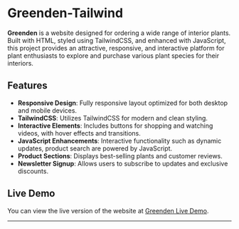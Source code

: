 # Greenden-Tailwind

**Greenden** is a website designed for ordering a wide range of interior plants. Built with HTML, styled using TailwindCSS, and enhanced with JavaScript, this project provides an attractive, responsive, and interactive platform for plant enthusiasts to explore and purchase various plant species for their interiors.

## Features

- **Responsive Design**: Fully responsive layout optimized for both desktop and mobile devices.
- **TailwindCSS**: Utilizes TailwindCSS for modern and clean styling.
- **Interactive Elements**: Includes buttons for shopping and watching videos, with hover effects and transitions.
- **JavaScript Enhancements**: Interactive functionality such as dynamic updates, product search are powered by JavaScript.
- **Product Sections**: Displays best-selling plants and customer reviews.
- **Newsletter Signup**: Allows users to subscribe to updates and exclusive discounts.

## Live Demo

You can view the live version of the website at [Greenden Live Demo](#).

---

